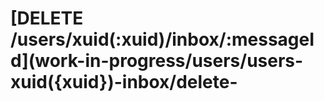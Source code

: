 # \[DELETE /users/xuid\(:xuid\)/inbox/:messageId\]\(work-in-progress/users/users-xuid\({xuid}\)-inbox/delete-

